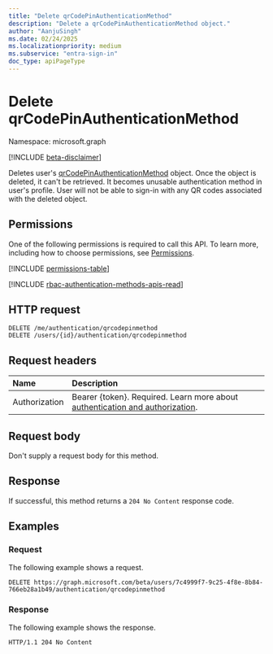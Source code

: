 ```yaml
---
title: "Delete qrCodePinAuthenticationMethod"
description: "Delete a qrCodePinAuthenticationMethod object."
author: "AanjuSingh"
ms.date: 02/24/2025
ms.localizationpriority: medium
ms.subservice: "entra-sign-in"
doc_type: apiPageType
---
```


# Delete qrCodePinAuthenticationMethod

Namespace: microsoft.graph

[!INCLUDE [beta-disclaimer](../../includes/beta-disclaimer.md)]

Deletes user's [qrCodePinAuthenticationMethod](../resources/qrcodepinauthenticationmethod.md) object. Once the object is deleted, it can't be retrieved. It becomes unusable authentication method in user's profile. User will not be able to sign-in with any QR codes associated with the deleted object. 

## Permissions
One of the following permissions is required to call this API. To learn more, including how to choose permissions, see [Permissions](/graph/permissions-reference).

<!-- {
  "blockType": "permissions",
  "name": "authentication-delete-qrcodepinmethod-permissions"
}
-->
[!INCLUDE [permissions-table](../includes/permissions/authentication-delete-qrcodepinmethod-permissions.md)]

[!INCLUDE [rbac-authentication-methods-apis-read](../includes/rbac-for-apis/rbac-authentication-methods-apis-read.md)]

## HTTP request

<!-- {
  "blockType": "ignored"
}
-->
``` http
DELETE /me/authentication/qrcodepinmethod
DELETE /users/{id}/authentication/qrcodepinmethod
```

## Request headers

|Name|Description|
|:---|:---|
|Authorization|Bearer {token}. Required. Learn more about [authentication and authorization](/graph/auth/auth-concepts).|

## Request body

Don't supply a request body for this method.

## Response

If successful, this method returns a `204 No Content` response code.

## Examples

### Request

The following example shows a request.
<!-- {
  "blockType": "request",
  "name": "delete_qrcodepinauthenticationmethod"
}
-->
``` http
DELETE https://graph.microsoft.com/beta/users/7c4999f7-9c25-4f8e-8b84-766eb28a1b49/authentication/qrcodepinmethod
```


### Response

The following example shows the response.
<!-- {
  "blockType": "response",
  "truncated": true
}
-->
``` http
HTTP/1.1 204 No Content
```

